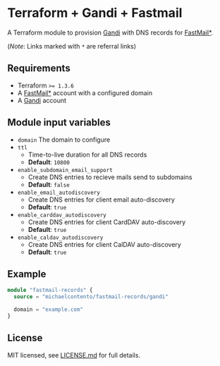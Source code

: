 # Terraform + Gandi + Fastmail

A Terraform module to provision [Gandi] with DNS records for [FastMail*].

(*Note*: Links marked with `*` are referral links)

## Requirements

- Terraform `>= 1.3.6`
- A [FastMail*] account with a configured domain
- A [Gandi] account

## Module input variables

- `domain` The domain to configure
- `ttl`
  - Time-to-live duration for all DNS records
  - **Default**: `10800`
- `enable_subdomain_email_support`
    - Create DNS entries to recieve mails send to subdomains
    - **Default**: `false`
- `enable_email_autodiscovery`
     - Create DNS entries for client email auto-discovery
     - **Default**: `true`
- `enable_carddav_autodiscovery`
    - Create DNS entries for client CardDAV auto-discovery
    - **Default**: `true`
- `enable_caldav_autodiscovery`
  - Create DNS entries for client CalDAV auto-discovery
  - **Default**: `true`

## Example

```tf
module "fastmail-records" {
  source = "michaelcontento/fastmail-records/gandi"

  domain = "example.com"
}
```

## License

MIT licensed, see [LICENSE.md](./LICENSE.md) for full details.

  [Gandi]: https://www.gandi.net/
  [FastMail*]: https://ref.fm/u16138225
